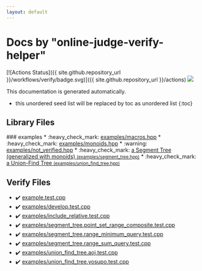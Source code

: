 ```yaml
---
layout: default
---
```


<!-- mathjax config similar to math.stackexchange -->
<script type="text/javascript" async
  src="https://cdnjs.cloudflare.com/ajax/libs/mathjax/2.7.5/MathJax.js?config=TeX-MML-AM_CHTML">
</script>
<script type="text/x-mathjax-config">
  MathJax.Hub.Config({
    TeX: { equationNumbers: { autoNumber: "AMS" }},
    tex2jax: {
      inlineMath: [ ['$','$'] ],
      processEscapes: true
    },
    "HTML-CSS": { matchFontHeight: false },
    displayAlign: "left",
    displayIndent: "2em"
  });
</script>

<script type="text/javascript" src="https://cdnjs.cloudflare.com/ajax/libs/jquery/3.4.1/jquery.min.js"></script>
<script src="https://cdn.jsdelivr.net/npm/jquery-balloon-js@1.1.2/jquery.balloon.min.js" integrity="sha256-ZEYs9VrgAeNuPvs15E39OsyOJaIkXEEt10fzxJ20+2I=" crossorigin="anonymous"></script>
<script type="text/javascript" src="assets/js/copy-button.js"></script>
<link rel="stylesheet" href="assets/css/copy-button.css" />


# Docs by "online-judge-verify-helper"

[![Actions Status]({{ site.github.repository_url }}/workflows/verify/badge.svg)]({{ site.github.repository_url }}/actions) <a href="{{ site.github.repository_url }}"><img src="https://img.shields.io/github/last-commit/{{ site.github.owner_name }}/{{ site.github.repository_name }}" /></a>

This documentation is generated automatically.

* this unordered seed list will be replaced by toc as unordered list
{:toc}

## Library Files
<div id="bfebe34154a0dfd9fc7b447fc9ed74e9"></div>
### examples
* :heavy_check_mark: <a href="library/examples/macros.hpp.html">examples/macros.hpp</a>
* :heavy_check_mark: <a href="library/examples/monoids.hpp.html">examples/monoids.hpp</a>
* :warning: <a href="library/examples/not_verified.hpp.html">examples/not_verified.hpp</a>
* :heavy_check_mark: <a href="library/examples/segment_tree.hpp.html">a Segment Tree (generalized with monoids) <small>(examples/segment_tree.hpp)</small></a>
* :heavy_check_mark: <a href="library/examples/union_find_tree.hpp.html">a Union-Find Tree <small>(examples/union_find_tree.hpp)</small></a>


## Verify Files
* :heavy_check_mark: <a href="verify/example.test.cpp.html">example.test.cpp</a>
* :heavy_check_mark: <a href="verify/examples/develop.test.cpp.html">examples/develop.test.cpp</a>
* :heavy_check_mark: <a href="verify/examples/include_relative.test.cpp.html">examples/include_relative.test.cpp</a>
* :heavy_check_mark: <a href="verify/examples/segment_tree.point_set_range_composite.test.cpp.html">examples/segment_tree.point_set_range_composite.test.cpp</a>
* :heavy_check_mark: <a href="verify/examples/segment_tree.range_minimum_query.test.cpp.html">examples/segment_tree.range_minimum_query.test.cpp</a>
* :heavy_check_mark: <a href="verify/examples/segment_tree.range_sum_query.test.cpp.html">examples/segment_tree.range_sum_query.test.cpp</a>
* :heavy_check_mark: <a href="verify/examples/union_find_tree.aoj.test.cpp.html">examples/union_find_tree.aoj.test.cpp</a>
* :heavy_check_mark: <a href="verify/examples/union_find_tree.yosupo.test.cpp.html">examples/union_find_tree.yosupo.test.cpp</a>


